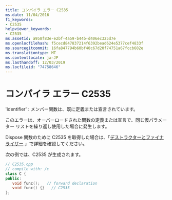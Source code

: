 ```yaml
---
title: コンパイラ エラー C2535
ms.date: 11/04/2016
f1_keywords:
- C2535
helpviewer_keywords:
- C2535
ms.assetid: a958f83e-e2bf-4a59-b44b-d406ec325d7e
ms.openlocfilehash: f5cecd847837214f6392bead624e5377cef4833f
ms.sourcegitcommit: 16fa847794b60bf40c67d20f74751a67fccb602e
ms.translationtype: MT
ms.contentlocale: ja-JP
ms.lasthandoff: 12/03/2019
ms.locfileid: "74758646"
---
```

# <a name="compiler-error-c2535"></a>コンパイラ エラー C2535

'identifier' : メンバー関数は、既に定義または宣言されています。

このエラーは、オーバーロードされた関数の定義または宣言で、同じ仮パラメーター リストを繰り返し使用した場合に発生します。

Dispose 関数のために C2535 を取得した場合は、「[デストラクターとファイナライザー](../../dotnet/how-to-define-and-consume-classes-and-structs-cpp-cli.md#BKMK_Destructors_and_finalizers) 」で詳細を確認してください。

次の例では、C2535 が生成されます。

```cpp
// C2535.cpp
// compile with: /c
class C {
public:
   void func();   // forward declaration
   void func() {}   // C2535
};
```
